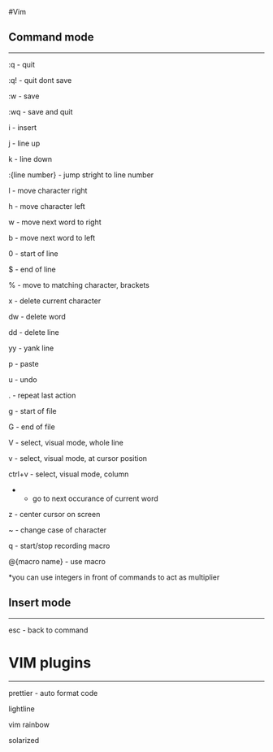 #Vim

## Command mode
-----------
:q - quit

:q! - quit dont save

:w - save

:wq - save and quit

i - insert

j - line up

k - line down

:{line number} - jump stright to line number

l - move character right

h - move character left

w - move next word to right

b - move next word to left

0 - start of line

$ - end of line

% - move to matching character, brackets

x - delete current character

dw - delete word

dd - delete line

yy - yank line

p - paste

u - undo

. - repeat last action

g - start of file

G - end of file

V - select, visual mode, whole line

v - select, visual mode, at cursor position

ctrl+v - select, visual mode, column

* - go to next occurance of current word

z - center cursor on screen

~ - change case of character

q - start/stop recording macro

@{macro name} - use macro

*you can use integers in front of commands to act as multiplier

## Insert mode
------------
esc - back to command

# VIM plugins
----------
prettier - auto format code

lightline

vim rainbow

solarized

